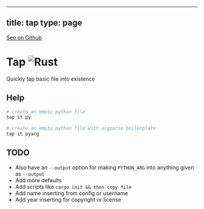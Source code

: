 
---
title: tap
type: page
---

[See on Github](https://github.com/jakeroggenbuck/tap/)

# Tap ![Rust](https://img.shields.io/github/workflow/status/jakeroggenbuck/tap/Rust?style=for-the-badge)
Quickly tap basic file into existence

## Help
```sh
# create an empty python file
tap it py

# create an empty python file with argparse boilerplate
tap it pyarg
```

## TODO
- Also have an `--output` option for making `PYTHON_ARG` into anything given as `--output`
- Add more defaults
- Add scripts like `cargo init && then copy file`
- Add name inserting from config or username
- Add year inserting for copyright or license
